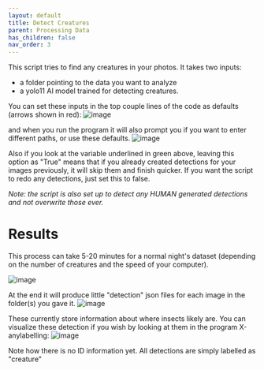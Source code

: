 ```yaml
---
layout: default
title: Detect Creatures
parent: Processing Data
has_children: false
nav_order: 3
---
```

This script tries to find any creatures in your photos. It takes two inputs:
* a folder pointing to the data you want to analyze
* a yolo11 AI model trained for detecting creatures.

You can set these inputs in the top couple lines of the code as defaults (arrows shown in red):
![image](https://github.com/user-attachments/assets/7fe4650f-546e-4ef2-9930-0439e8c513ce)

and when you run the program it will also prompt you if you want to enter different paths, or use these defaults.
![image](https://github.com/user-attachments/assets/830f8511-8895-47e7-a20f-a95142f42ec7)

Also if you look at the variable underlined in green above, leaving this option as "True" means that if you already created detections for your images previously, it will skip them and finish quicker. If you want the script to redo any detections, just set this to false.

_Note: the script is also set up to detect any HUMAN generated detections and not overwrite those ever._

# Results
This process can take 5-20 minutes for a normal night's dataset (depending on the number of creatures and the speed of your computer).

![image](https://github.com/user-attachments/assets/d7d001fd-94ad-4d5d-bde7-1073bc72e8c7)

At the end it will produce little "detection" json files for each image in the folder(s) you gave it.
![image](https://github.com/user-attachments/assets/8e555f73-f496-4d01-bdef-d8126d888879)

These currently store information about where insects likely are. You can visualize these detection if you wish by looking at them in the program X-anylabelling:
![image](https://github.com/user-attachments/assets/985cf7db-9026-40a3-8423-567eef9d5ec7)



Note how there is no ID information yet. All detections are simply labelled as "creature"
